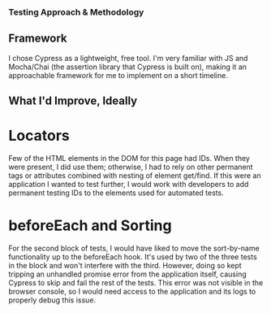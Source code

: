 ### Testing Approach & Methodology

## Framework
I chose Cypress as a lightweight, free tool.  I'm very familiar with JS and Mocha/Chai (the 
assertion library that Cypress is built on), making it an approachable framework for me 
to implement on a short timeline.

## What I'd Improve, Ideally
# Locators
Few of the HTML elements in the DOM for this page had IDs.  When they were present, I did 
use them; otherwise, I had to rely on other permanent tags or attributes combined with 
nesting of element get/find.  If this were an application I wanted to test further, I would 
work with developers to add permanent testing IDs to the elements used for automated tests.

# beforeEach and Sorting
For the second block of tests, I would have liked to move the sort-by-name functionality 
up to the beforeEach hook.  It's used by two of the three tests in the block and won't 
interfere with the third.  However, doing so kept tripping an unhandled promise error 
from the application itself, causing Cypress to skip and fail the rest of the tests. This error was not visible in the browser console, so I would need access to the 
application and its logs to properly debug this issue.